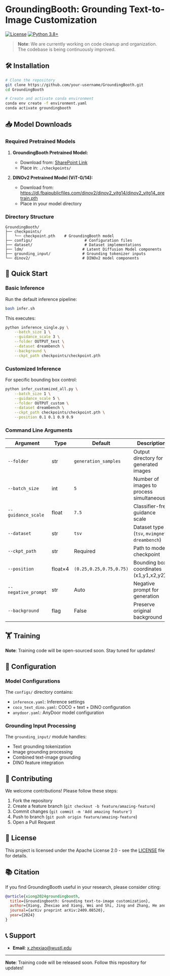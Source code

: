 # GroundingBooth: Grounding Text-to-Image Customization

[![License](https://img.shields.io/badge/License-Apache%202.0-blue.svg)](LICENSE)
[![Python 3.8+](https://img.shields.io/badge/python-3.8+-blue.svg)](https://www.python.org/downloads/release/python-380/)

> **Note**: We are currently working on code cleanup and organization. The codebase is being continuously improved.

## 🛠️ Installation

```bash
# Clone the repository
git clone https://github.com/your-username/GroundingBooth.git
cd GroundingBooth

# Create and activate conda environment  
conda env create -f environment.yaml
conda activate groundingbooth
```

## 📥 Model Downloads

### Required Pretrained Models

1. **GroundingBooth Pretrained Model:**
   - Download from: [SharePoint Link](https://gowustl-my.sharepoint.com/:f:/g/personal/x_zhexiao_wustl_edu/Er4Wy-K-u6FAlvOGUAK3NwoBFF8TpIlOcSlA5kjLVDXztA?e=dXFSQO)
   - Place in: `./checkpoints/`

2. **DINOv2 Pretrained Model (ViT-G/14):**
   - Download from: https://dl.fbaipublicfiles.com/dinov2/dinov2_vitg14/dinov2_vitg14_pretrain.pth
   - Place in your model directory

### Directory Structure
```
GroundingBooth/
├── checkpoints/
│   └── checkpoint.pth    # GroundingBooth model
├── configs/                       # Configuration files
├── dataset/                       # Dataset implementations
├── ldm/                          # Latent Diffusion Model components
├── grounding_input/              # Grounding tokenizer inputs
└── dinov2/                       # DINOv2 model components
```

## 🎯 Quick Start

### Basic Inference

Run the default inference pipeline:

```bash
bash infer.sh
```

This executes:
```bash
python inference_single.py \
    --batch_size 1 \
    --guidance_scale 3 \
    --folder OUTPUT_test \
    --dataset dreambench \
    --background \
    --ckpt_path checkpoints/checkpoint.pth
```

### Customized Inference

For specific bounding box control:

```bash
python infer_customized_all.py \
    --batch_size 1 \
    --guidance_scale 5 \
    --folder OUTPUT_custom \
    --dataset dreambench \
    --ckpt_path checkpoints/checkpoint.pth \
    --position 0.1 0.1 0.9 0.9
```

### Command Line Arguments

| Argument | Type | Default | Description |
|----------|------|---------|-------------|
| `--folder` | str | `generation_samples` | Output directory for generated images |
| `--batch_size` | int | `5` | Number of images to process simultaneously |
| `--guidance_scale` | float | `7.5` | Classifier-free guidance scale |
| `--dataset` | str | `tsv` | Dataset type (`tsv`, `mvimgnet`, `dreambench`) |
| `--ckpt_path` | str | Required | Path to model checkpoint |
| `--position` | float×4 | `(0.25,0.25,0.75,0.75)` | Bounding box coordinates (x1,y1,x2,y2) |
| `--negative_prompt` | str | Auto | Negative prompt for generation |
| `--background` | flag | False | Preserve original background |

## 🏋️ Training

**Note**: Training code will be open-sourced soon. Stay tuned for updates!



## 🔧 Configuration

### Model Configurations

The `configs/` directory contains:
- `inference.yaml`: Inference settings
- `coco_text_dino.yaml`: COCO + text + DINO configuration
- `anydoor.yaml`: AnyDoor model configuration

### Grounding Input Processing

The `grounding_input/` module handles:
- Text grounding tokenization
- Image grounding processing  
- Combined text-image grounding
- DINO feature integration



## 🤝 Contributing

We welcome contributions! Please follow these steps:

1. Fork the repository
2. Create a feature branch (`git checkout -b feature/amazing-feature`)
3. Commit changes (`git commit -m 'Add amazing feature'`)
4. Push to branch (`git push origin feature/amazing-feature`)
5. Open a Pull Request

## 📄 License

This project is licensed under the Apache License 2.0 - see the [LICENSE](LICENSE) file for details.


## 📚 Citation

If you find GroundingBooth useful in your research, please consider citing:

```bibtex
@article{xiong2024groundingbooth,
  title={Groundingbooth: Grounding text-to-image customization},
  author={Xiong, Zhexiao and Xiong, Wei and Shi, Jing and Zhang, He and Song, Yizhi and Jacobs, Nathan},
  journal={arXiv preprint arXiv:2409.08520},
  year={2024}
}
```

## 📞 Support


- **Email**: [x.zhexiao@wustl.edu](mailto:x.zhexiao@wustl.edu)

---

**Note**: Training code will be released soon. Follow this repository for updates!

